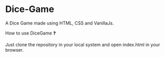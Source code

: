# Dice-Game
A Dice Game made using HTML, CSS and VanillaJs. 

How to use DiceGame :question:

Just clone the repository in your local system and open index.html in your browser.
